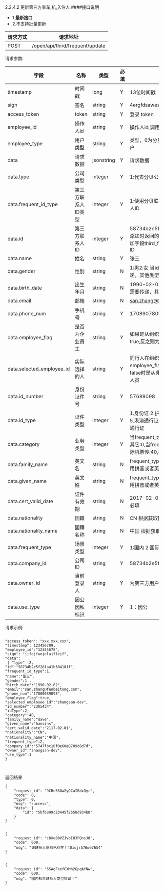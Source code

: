  2.2.4.2 更新第三方乘车,机,入住人
####接口说明
- 1.**最新接口**
- 2.不支持批量更新


请求方式|请求地址
----|---
POST|/open/api/third/frequent/update


请求参数:

字段|名称|类型|必填|描述
-----|-----|----|----|----
timestamp|时间戳 |long |Y|13位时间戳
sign|签名 |string |Y|4ergfdsawesf
access\_token|token | string |Y|登录 token
employee\_id| 操作人id|string |Y|操作人id,调用接口人 id
employee\_type| 用户类型|string|Y|类型，0为分贝用户，1为第三方用户
data |请求数据| jsonstring |Y|请求数据
data.type|公司类型|integer|Y|1:代表分贝公司, 2:代表第三方企业
data.frequent_id_type|第三方联系人ID类型|integer |Y|1:使用分贝联系人ID 2:第三方联系人ID
data.id|第三方联系人ID|integer |Y|58734b2e5f281a41b304181f，添加时返回的为分贝通ID;添加时添加字段third_frequent_id为第三方ID
data.name|姓名| string |Y|张三
data.gender|性别| string |N|1:男2:女 当id_type为1时不需要传递，其他类型需要传递
data.birth_date|出生年月| string |N|1990-02-02 当id_type为1时不需要传递，其他类型需要传递
data.email|邮箱| string |N|san.zhang@fenbeitong.com
data.phone_num|手机号| string |Y|17089078090
data.employee_flag|是否为企业员工| string |Y|如果是从组织架构入口进入则为true,反之则为false
data.selected_employee_id|实际选择的人|string |Y|同行人在组织架构的id ，employee_flag为false,不传递。为false时是从非组织架构选择添加的人员
data.id_number|身份证件号| string |Y|57689098
data.id_type|证件类型| integer |Y|1.身份证 2.护照 3.回乡证 4.台胞证 5.港澳通行证 6.大陆居民往来台湾通行证
data.category|业务类型| integer |Y|当frequent_type为1时，酒店:11,其它:0,当frequent_type为2时，国际机票传:40,不进行实际业务处理
data.family_name|英文名| string |N|frequent_type=2时必填，必须使用拼音或者英文
data.given_name|英文姓| string |N|frequent_type=2时必填，必须使用拼音或者英文
data.cert_valid_date|证件有效期| string |N|2017-02-01 frequent_type=2时必填
data.nationality|国籍|string |N|CN 根据获取国家列表接口查询
data.nationality_name|国籍名称| string |N|中国  根据获取国家列表接口查询
data.frequent_type|场景类型| integer |Y|1:国内 2:国际 国际机票使用2
data.company_id|公司ID| string |Y|58734b2e5f281a41b304181f
data.owner_id|当前登录人| string |Y|为第三方用户ID
data.use_type|因公因私标识| integer |Y|1：因公



 请求示例:
 
 ```
"access_token": "xxx.xxx.xxx","timestamp": 123456789,"employee_id":"12345678","sign": "jifejfwojelajflejf","data": { "type" :2, 
"id":"58734b2e5f281a41b304181f",
"frequent_id_type":1,
"name":"张三",
"gender":1 ,
"birth_date":"1990-02-02",
"email":"san.zhang@fenbeitong.com",
"phone_num":"17800089098", 
"employee_flag":true, 
"selected_employee_id":"zhangsan-dev", 
"id_number":"2305434", 
"idType":2,
"category":40, 
"family_name":"dave",
"given_name":"hansins", 
"cert_valid_date":"2117-02-01",
"nationality":"CN",
"nationality_name":"中国",
"frequent_type":2, 
"company_id":"5747fbc10f0e60e0709d8d7d",  
"owner_id":"zhangsan-dev",    
"use_type":1 
}


```

返回结果

```
{
    "request_id": "9CRe5SOw2yQCaIBdxDyr",
    "code": 0,
    "type": 0,
    "msg": "success",
    "data": {
        "id": "5bfb899c23445f2558d934b8"
    }
}


{
    "request_id": "cbXe80VZJvbIH3PQnsJ8",
    "code": 600,
    "msg": "该联系人信息已存在！40iojr576we7654"
}


{
    "request_id": "6SAgFcefCXMh2GpqAYNw",
    "code": 600,
    "msg": "国内机票联系人类型错误！"
}

```
